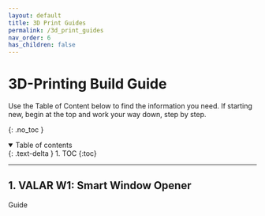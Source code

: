 ```yaml
---
layout: default
title: 3D Print Guides
permalink: /3d_print_guides
nav_order: 6
has_children: false
---
```


# 3D-Printing Build Guide

Use the Table of Content below to find the information you need. If starting new, begin at the top and work your way down, step by step.

{: .no_toc }

<details open markdown="block">
  <summary>
    Table of contents
  </summary>
  {: .text-delta }
1. TOC
{:toc}
</details>

---

## 1. VALAR W1: Smart Window Opener

Guide


